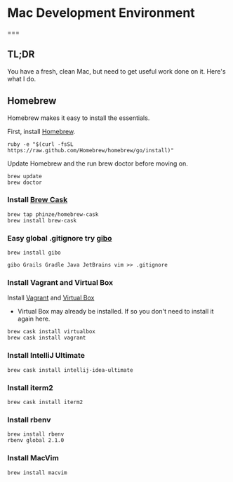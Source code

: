 # Mac Development Environment
===

## TL;DR

You have a fresh, clean Mac, but need to get useful work done on it. Here's what I do.

## Homebrew

Homebrew makes it easy to install the essentials.

First, install [Homebrew](http://brew.sh).
```
ruby -e "$(curl -fsSL https://raw.github.com/Homebrew/homebrew/go/install)"
```
Update Homebrew and the run brew doctor before moving on.
```
brew update
brew doctor
```

### Install [Brew Cask](https://github.com/phinze/homebrew-cask)

```
brew tap phinze/homebrew-cask
brew install brew-cask
```

### Easy global .gitignore try [gibo](https://github.com/simonwhitaker/gibo)
```
brew install gibo

gibo Grails Gradle Java JetBrains vim >> .gitignore
```

### Install Vagrant and Virtual Box

Install [Vagrant](http://www.vagrantup.com) and [Virtual Box](http://www.virtualbox.org)

* Virtual Box may already be installed. If so you don't need to install it again here.

```
brew cask install virtualbox
brew cask install vagrant
```

### Install IntelliJ Ultimate

```
brew cask install intellij-idea-ultimate
```

### Install iterm2
```
brew cask install iterm2
```

### Install rbenv
```
brew install rbenv
rbenv global 2.1.0
```

### Install MacVim
```
brew install macvim
```
